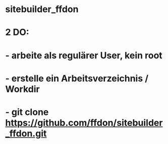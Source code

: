 # sitebuilder_ffdon 
#
# 2 DO:
# - arbeite als regulärer User, kein root
# - erstelle ein Arbeitsverzeichnis / Workdir
# - git clone https://github.com/ffdon/sitebuilder_ffdon.git
